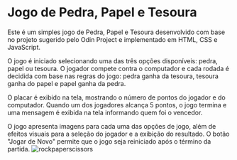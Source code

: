# Jogo de Pedra, Papel e Tesoura

Este é um simples jogo de Pedra, Papel e Tesoura desenvolvido com base no projeto sugerido pelo Odin Project e implementado em HTML, CSS e JavaScript.

O jogo é iniciado selecionando uma das três opções disponíveis: pedra, papel ou tesoura. O jogador compete contra o computador e cada rodada é decidida com base nas regras do jogo: pedra ganha da tesoura, tesoura ganha do papel e papel ganha da pedra.

O placar é exibido na tela, mostrando o número de pontos do jogador e do computador. Quando um dos jogadores alcança 5 pontos, o jogo termina e uma mensagem é exibida na tela informando quem foi o vencedor.

O jogo apresenta imagens para cada uma das opções de jogo, além de efeitos visuais para a seleção do jogador e a exibição do resultado. O botão "Jogar de Novo" permite que o jogo seja reiniciado após o término da partida.
![rockpaperscissors](https://user-images.githubusercontent.com/96093244/225102742-8786c472-c29f-41b9-a320-f26fcd08e4b0.png)
